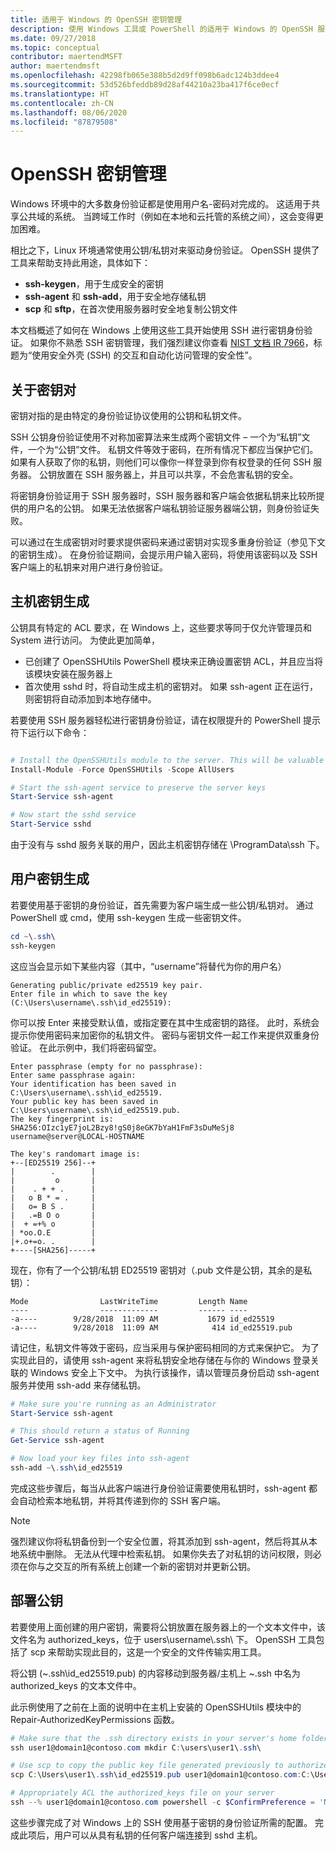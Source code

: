 ```yaml
---
title: 适用于 Windows 的 OpenSSH 密钥管理
description: 使用 Windows 工具或 PowerShell 的适用于 Windows 的 OpenSSH 服务器密钥管理。
ms.date: 09/27/2018
ms.topic: conceptual
contributor: maertendMSFT
author: maertendmsft
ms.openlocfilehash: 42298fb065e388b5d2d9ff098b6adc124b3ddee4
ms.sourcegitcommit: 53d526bfeddb89d28af44210a23ba417f6ce0ecf
ms.translationtype: HT
ms.contentlocale: zh-CN
ms.lasthandoff: 08/06/2020
ms.locfileid: "87879508"
---
```

# <a name="openssh-key-management"></a>OpenSSH 密钥管理

Windows 环境中的大多数身份验证都是使用用户名-密码对完成的。
这适用于共享公共域的系统。
当跨域工作时（例如在本地和云托管的系统之间），这会变得更加困难。

相比之下，Linux 环境通常使用公钥/私钥对来驱动身份验证。
OpenSSH 提供了工具来帮助支持此用途，具体如下：

* __ssh-keygen__，用于生成安全的密钥
* __ssh-agent__ 和 __ssh-add__，用于安全地存储私钥
* __scp__ 和 __sftp__，在首次使用服务器时安全地复制公钥文件

本文档概述了如何在 Windows 上使用这些工具开始使用 SSH 进行密钥身份验证。
如果你不熟悉 SSH 密钥管理，我们强烈建议你查看 [NIST 文档 IR 7966](http://nvlpubs.nist.gov/nistpubs/ir/2015/NIST.IR.7966.pdf)，标题为“使用安全外壳 (SSH) 的交互和自动化访问管理的安全性”。

## <a name="about-key-pairs"></a>关于密钥对

密钥对指的是由特定的身份验证协议使用的公钥和私钥文件。

SSH 公钥身份验证使用不对称加密算法来生成两个密钥文件 – 一个为“私钥”文件，一个为“公钥”文件。 私钥文件等效于密码，在所有情况下都应当保护它们。 如果有人获取了你的私钥，则他们可以像你一样登录到你有权登录的任何 SSH 服务器。 公钥放置在 SSH 服务器上，并且可以共享，不会危害私钥的安全。

将密钥身份验证用于 SSH 服务器时，SSH 服务器和客户端会依据私钥来比较所提供的用户名的公钥。 如果无法依据客户端私钥验证服务器端公钥，则身份验证失败。

可以通过在生成密钥对时要求提供密码来通过密钥对实现多重身份验证（参见下文的密钥生成）。
在身份验证期间，会提示用户输入密码，将使用该密码以及 SSH 客户端上的私钥来对用户进行身份验证。

## <a name="host-key-generation"></a>主机密钥生成

公钥具有特定的 ACL 要求，在 Windows 上，这些要求等同于仅允许管理员和 System 进行访问。
为使此更加简单，

* 已创建了 OpenSSHUtils PowerShell 模块来正确设置密钥 ACL，并且应当将该模块安装在服务器上
* 首次使用 sshd 时，将自动生成主机的密钥对。 如果 ssh-agent 正在运行，则密钥将自动添加到本地存储中。

若要使用 SSH 服务器轻松进行密钥身份验证，请在权限提升的 PowerShell 提示符下运行以下命令：

```powershell

# Install the OpenSSHUtils module to the server. This will be valuable when deploying user keys.
Install-Module -Force OpenSSHUtils -Scope AllUsers

# Start the ssh-agent service to preserve the server keys
Start-Service ssh-agent

# Now start the sshd service
Start-Service sshd
```

由于没有与 sshd 服务关联的用户，因此主机密钥存储在 \ProgramData\ssh 下。

## <a name="user-key-generation"></a>用户密钥生成

若要使用基于密钥的身份验证，首先需要为客户端生成一些公钥/私钥对。
通过 PowerShell 或 cmd，使用 ssh-keygen 生成一些密钥文件。

```powershell
cd ~\.ssh\
ssh-keygen
```

这应当会显示如下某些内容（其中，“username”将替代为你的用户名）

```
Generating public/private ed25519 key pair.
Enter file in which to save the key (C:\Users\username\.ssh\id_ed25519):
```

你可以按 Enter 来接受默认值，或指定要在其中生成密钥的路径。
此时，系统会提示你使用密码来加密你的私钥文件。
密码与密钥文件一起工作来提供双重身份验证。
在此示例中，我们将密码留空。

```
Enter passphrase (empty for no passphrase):
Enter same passphrase again:
Your identification has been saved in C:\Users\username\.ssh\id_ed25519.
Your public key has been saved in C:\Users\username\.ssh\id_ed25519.pub.
The key fingerprint is:
SHA256:OIzc1yE7joL2Bzy8!gS0j8eGK7bYaH1FmF3sDuMeSj8 username@server@LOCAL-HOSTNAME

The key's randomart image is:
+--[ED25519 256]--+
|        .        |
|         o       |
|    . + + .      |
|   o B * = .     |
|   o= B S .      |
|   .=B O o       |
|  + =+% o        |
| *oo.O.E         |
|+.o+=o. .        |
+----[SHA256]-----+
```

现在，你有了一个公钥/私钥 ED25519 密钥对（.pub 文件是公钥，其余的是私钥）：

```
Mode                LastWriteTime         Length Name
----                -------------         ------ ----
-a----        9/28/2018  11:09 AM           1679 id_ed25519
-a----        9/28/2018  11:09 AM            414 id_ed25519.pub
```

请记住，私钥文件等效于密码，应当采用与保护密码相同的方式来保护它。
为了实现此目的，请使用 ssh-agent 来将私钥安全地存储在与你的 Windows 登录关联的 Windows 安全上下文中。
为执行该操作，请以管理员身份启动 ssh-agent 服务并使用 ssh-add 来存储私钥。

```powershell
# Make sure you're running as an Administrator
Start-Service ssh-agent

# This should return a status of Running
Get-Service ssh-agent

# Now load your key files into ssh-agent
ssh-add ~\.ssh\id_ed25519

```

完成这些步骤后，每当从此客户端进行身份验证需要使用私钥时，ssh-agent 都会自动检索本地私钥，并将其传递到你的 SSH 客户端。

> [!NOTE]
> 强烈建议你将私钥备份到一个安全位置，将其添加到 ssh-agent，然后将其从本地系统中删除。
> 无法从代理中检索私钥。
> 如果你失去了对私钥的访问权限，则必须在你与之交互的所有系统上创建一个新的密钥对并更新公钥。

## <a name="deploying-the-public-key"></a>部署公钥

若要使用上面创建的用户密钥，需要将公钥放置在服务器上的一个文本文件中，该文件名为 authorized_keys，位于 users\username\\.ssh\\ 下。
OpenSSH 工具包括了 scp 来帮助实现此目的，这是一个安全的文件传输实用工具。

将公钥 (~\.ssh\id_ed25519.pub) 的内容移动到服务器/主机上 ~\.ssh 中名为 authorized_keys 的文本文件中。

此示例使用了之前在上面的说明中在主机上安装的 OpenSSHUtils 模块中的 Repair-AuthorizedKeyPermissions 函数。

```powershell
# Make sure that the .ssh directory exists in your server's home folder
ssh user1@domain1@contoso.com mkdir C:\users\user1\.ssh\

# Use scp to copy the public key file generated previously to authorized_keys on your server
scp C:\Users\user1\.ssh\id_ed25519.pub user1@domain1@contoso.com:C:\Users\user1\.ssh\authorized_keys

# Appropriately ACL the authorized_keys file on your server
ssh --% user1@domain1@contoso.com powershell -c $ConfirmPreference = 'None'; Repair-AuthorizedKeyPermission C:\Users\user1\.ssh\authorized_keys
```

这些步骤完成了对 Windows 上的 SSH 使用基于密钥的身份验证所需的配置。
完成此项后，用户可以从具有私钥的任何客户端连接到 sshd 主机。
